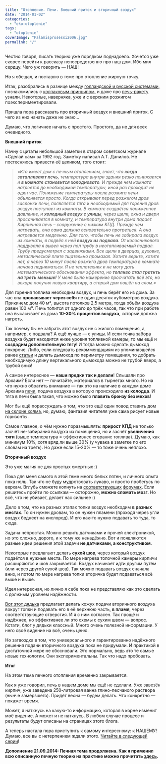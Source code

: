 ```yaml
---
title: "Отопление. Печи. Внешний приток и вторичный воздух"
date: "2014-01-02"
categories: 
  - "eko-otoplenie"
tags: 
  - "otoplenie"
coverImage: "Palamisprosessi2006.jpg"
permalink: "/"
---
```


Честно говоря, писать теорию уже порядком поднадоело. Хочется уже скорее перейти к рассказу непосредственно про наш дом. Ибо мил сердцу. Чего уж говорить — НАШ!

Но я обещал, и поставлю в теме про отопление жирную точку.

Итак, разобрались в разнице между [голландской и русской системами](http://svobodaiznutri.ru/?p=29), познакомились с [колпаковым принципом](http://svobodaiznutri.ru/?p=28), и даже про [печь-ракету](http://svobodaiznutri.ru/?p=27) узнали. Некоторые, наверняка, уже и с верхним розжигом поэкспериментировали.

Пришла пора рассказать про вторичный воздух и внешний приток. С чего из них начать даже не знаю...

Думаю, что логичнее начать с простого. Простого, да не для всех очевидного.

**Внешний приток**

Начну с цитаты небольшой заметки в старом советском журнале «Сделай сам» за 1992 год. Заметку написал А.Т. Данилов. Не постесняюсь привести её целиком, того стоит:

> _«Кто имеет дом с печным отоплением, знает, что **когда затапливают печь**, температура внутри здания резко понижается и **в комнате становится холодновато**. И прежде чем комната нагреется до необходимой температуры, иной раз проходит не один час. Понижение температуры после розжига печи объясняется просто. Когда открывают перед розжигом дров заслонки печи, появляется тяга и необходимый для горения дров воздух поступает из комнаты. В комнате создаётся пониженное давление, и **холодный воздух с улицы**, через щели, окна и двери просачивается в комнату, и температура внутри дома падает. Кирпичная печь – сооружение с низким КПД. Прежде чем нагревать, она сама должна основательно прогреться. А она нагревается медленно. Для того, чтобы печь не забирала воздух из комнаты, я подвёл к ней **воздух из подвала**. От колосникового поддувала я вывел через пол трубу в неотапливаемый подвал. Трубу предусмотрел с задвижками. Все щели в дверцах, духовке, металлической плите тщательно промазал. Хотите верьте, хотите нет, а через 10 минут после розжига дров температура в комнате начала подниматься. Я не теплотехник и не могу дать математического обоснования эффекта, но **топливо стал тратить на треть** **меньше!** У меня было намерение просчитать всё это, но вскоре получил новую квартиру, а старый дом пошёл на слом.»_

Для горения топлива необходим воздух, и печь берёт его из дома. За час она **просасывает через себя** не один десяток кубометров воздуха. Прикинем: дом 40 м², высота потолков 2,5 метра, тогда объём воздуха равен 100 м³. Печь топится от одного до трёх часов, так что при работе она высасывает из дома **10-30% процентов воздуха**, который должна нагреть.

Так почему бы не забрать этот воздух не с жилого помещения, а, например, с подвала? А ещё лучше — с улицы. И если точка забора воздуха будет находится ниже уровня топливной камеры, то мы ещё и **создадим дополнительную тягу**! И тогда можно сделать дымоход покороче. Либо, если следовать рекоммендациям из упоминавшейся ранее [статьи](http://maxmolchun.livejournal.com/209276.html) и делать дымоход по периметру помещения, то добрать необходимую длину вертикального дымохода можно не трубой вверх, а трубой вниз!

А самое интересное — **наши предки так и делали**! Слышали про Аркаим? Если нет — почитайте, материалов в тырнетах много. Но на что нужно обратить внимание — так это на наличие в каждом доме Аркаима [печи](http://www.ecology.md/section.php?section=history&id=10962), подача воздуха в которую происходило **из колодца**. И тяга в печи была такая, что можно было **плавить бронзу без мехов**!

Мог бы ещё порассуждать о том, что это ещё один повод ставить дом [на склоне холма](http://svobodaiznutri.ru/?p=32), но, думаю, фантазия читателя уже сама рисует новые горизонты.

Самое главное, о чём нужно поразмышлять: **прирост КПД** не только засчёт не-забирания воздуха из помещения, но и засчёт **увеличения тяги** (выше температура = эффективнее сгорание топлива). Думаю, как минимум 10%, хотя вряд ли выше 30% (у чувака в заметке по его словам на треть). Но даже если 15-20% — то тоже очень неплохо.

**Вторичный воздух**

Это уже магия не для простых смертных :)

Пока для меня самого в этой теме много белых пятен, и личного опыта пока ноль. Так что не буду мудрствовать лукаво, и просто пробегусь по верхам. Вглубь сможете копнуть на [соответствующих](http://forum.stovemaster.ru/viewtopic.php?t=1460) [форумах](http://www.stroiteli.info/showthread.php?t=1967). Если решитесь пройти по ссылкам — осторожно, **можно сломать мозг**. Но всё, что не убивает, делает нас сильнее :)

Дело в том, что на разных этапах топки воздух необходим **в разных местах**. То он нужен дровам, то он нужен пламени (проходя через угли воздух беднеет на кислород). И его как-то нужно подавать то туда, то сюда.

Задача непростая. Можно решить датчиками и прочей электроникой, но это сложно, дорого, и к тому же ненадёжно. Вот и появляются разные идеи решения этой задачи **не датчиками, а конструктивом**.

Некоторые предлагают делать **сухой шов**, через который воздух подаётся в нужные места. По мере нагрева топочной камеры кирпичи расширяются и шов закрывается. Воздух начинает идти другим путём (или через другой сухой шов). Так можно подавать воздух сначала вниз, и потом по мере нагрева топки вторичка будет подаваться всё выше и выше.

Идея интересная, но лично я себе пока не представляю как это сделать с должным уровнем надёжности.

[Вот этот дядька](http://www.goandsee.ru/content/106/article/razmyshlenija-u-pechki-kotel-topka) предлагает делать кожух подачи вторичного воздуха вокруг топки и подавать его в её верхнюю часть, **в пламя**, через соответствующие отверстия. И я с ним согласен. Так прощё и надёжнее, но эффективнее ли это схемы с сухим швом — вопрос. Кстати, блог у дядьки классный. Много очень полезной информации. У него своё видение на всё, очень ценю.

Но загвоздка в том, что универсального и гарантированно надёжного решения подачи вторичного воздуха пока не придумали. И практикой в достаточной мере не обосновали. Это нормально, ведь это те самые новые технологии. Они экспериментальны. Так что надо пробовать.

**Итог**

На этом тема печного отопления временно закрывается.

Как я уже говорил, печь в нашем доме мы ещё не сделали. Уже завезён кирпич, уже заведена 250-литровая ванна глино-песчаного раствора (нынче замёрзшего). Придёт весна — будем делать. Что конкретно — покажет время.

Может, я наткнусь на какую-то информацию, которая в корне изменит моё видение. А может и не наткнусь. В любом случае процесс и результаты будут описаны на страницах этого блога.

А теперь настала пора приступить к самому интересному: к НАШЕМУ! Думаю, все вы с нетерпением ждали этого. [Читайте в следующей серии](http://svobodaiznutri.ru/?p=25)!

**Дополнение 21.09.2014: Печная тема продолжена. Как я применил всю описанную печную теорию на практике можно прочитать [здесь](http://svobodaiznutri.ru/sohataya-chudo-pech/ "Сохатая чудо-печь").**

